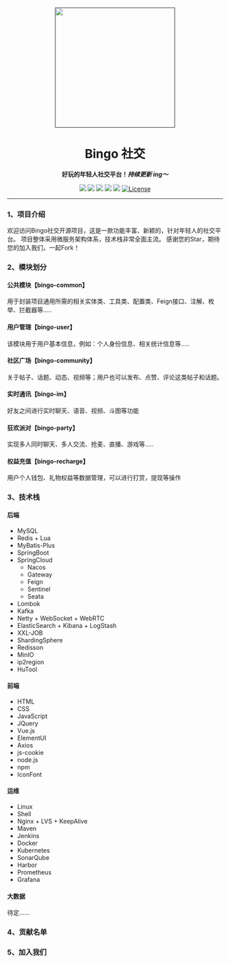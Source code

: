 <p align="center">
    <a href="" target="_blank">
      <img src="" width="280" />
    </a>
</p>

<h1 align="center">Bingo 社交</h1>
<p align="center"><strong>好玩的年轻人社交平台！<em>持续更新 ing～</em></strong></p>

<div align="center">
    <a href="#"><img src="https://img.shields.io/badge/公众号-程序员阿斌-blue.svg?style=plasticr"></a>
    <a href="#"><img src="https://img.shields.io/badge/交流群-加入开发-green.svg?style=plasticr"></a>
    <a href="https://github.com/zongzibinbin/MallChat"><img src="https://img.shields.io/badge/github-项目地址-yellow.svg?style=plasticr"></a>
    <a href="https://gitee.com/zhongzhibinbin/MallChat"><img src="https://img.shields.io/badge/码云-项目地址-orange.svg?style=plasticr"></a>
    <a href="https://github.com/Evansy/MallChatWeb"><img src="https://img.shields.io/badge/前端-项目地址-blueviolet.svg?style=plasticr"></a>
    <a href="https://github.com/zongzibinbin/MallChat/stargazers" target="_blank">
        <img alt="License" src="https://img.shields.io/github/stars/zongzibinbin/MallChat.svg?style=social">
    </a>
</div>

---

### 1、项目介绍
欢迎访问Bingo社交开源项目，这是一款功能丰富、新颖的，针对年轻人的社交平台。 项目整体采用微服务架构体系，技术栈非常全面主流。
感谢您的Star，期待您的加入我们，一起Fork！

### 2、模块划分

#### 公共模块【bingo-common】

用于封装项目通用所需的相关实体类、工具类、配置类、Feign接口、注解、枚举、拦截器等.....

#### 用户管理【bingo-user】

该模块用于用户基本信息，例如：个人身份信息、相关统计信息等.....

#### 社区广场【bingo-community】

关于帖子、话题、动态、视频等；用户也可以发布、点赞、评论这类帖子和话题。

#### 实时通讯【bingo-im】

好友之间进行实时聊天、语音、视频、斗图等功能

#### 狂欢派对【bingo-party】

实现多人同时聊天、多人交流、抢麦、直播、游戏等.....

#### 权益充值【bingo-recharge】

用户个人钱包、礼物权益等数据管理，可以进行打赏，提现等操作

### 3、技术栈

#### 后端

- MySQL
- Redis + Lua
- MyBatis-Plus
- SpringBoot
- SpringCloud
    - Nacos
    - Gateway
    - Feign
    - Sentinel
    - Seata
- Lombok
- Kafka
- Netty + WebSocket + WebRTC
- ElasticSearch + Kibana + LogStash
- XXL-JOB
- ShardingSphere
- Redisson
- MinIO
- ip2region
- HuTool

#### 前端

- HTML
- CSS
- JavaScript
- JQuery
- Vue.js
- ElementUI
- Axios
- js-cookie
- node.js
- npm
- IconFont

#### 运维

- Linux
- Shell
- Nginx + LVS + KeepAlive
- Maven
- Jenkins
- Docker
- Kubernetes
- SonarQube
- Harbor
- Prometheus
- Grafana

#### 大数据

待定......

### 4、贡献名单

### 5、加入我们



